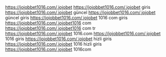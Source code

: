 https://jojobbet1016.com/,jojobet
https://jojobbet1016.com/,jojobet giris
https://jojobbet1016.com/,jojobet güncel
https://jojobbet1016.com/,jojobet güncel giris
https://jojobbet1016.com/,jojobet 1016 com giris
https://jojobbet1016.com/,jojobet1016 com
https://jojobbet1016.com/,jojobet1016 com tr
https://jojobbet1016.com/,jojobet 1016.com
https://jojobbet1016.com/,jojobet 1016 giris
https://jojobbet1016.com/,jojobet hizli giris
https://jojobbet1016.com/,jojobet 1016 hizli giris
https://jojobbet1016.com/,jojobet 1016com
